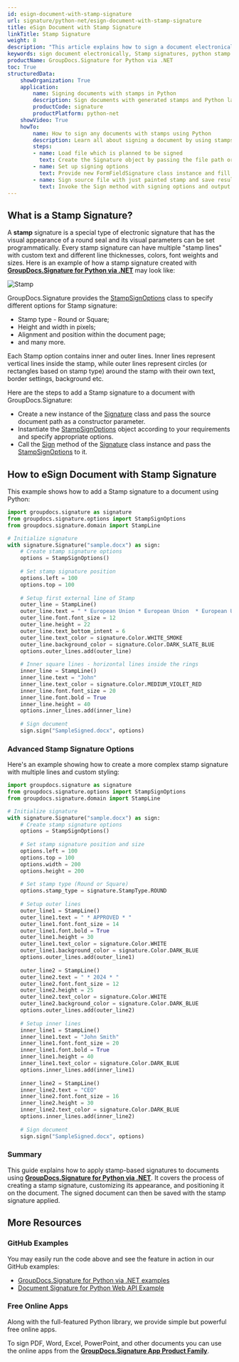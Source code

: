 ```yaml
---
id: esign-document-with-stamp-signature
url: signature/python-net/esign-document-with-stamp-signature
title: eSign Document with Stamp Signature
linkTitle: Stamp Signature
weight: 8
description: "This article explains how to sign a document electronically with generated Stamp signatures by GroupDocs.Signature for Python via .NET API."
keywords: sign document electronically, Stamp signatures, python stamp signature
productName: GroupDocs.Signature for Python via .NET
toc: True
structuredData:
    showOrganization: True
    application:    
        name: Signing documents with stamps in Python    
        description: Sign documents with generated stamps and Python language by GroupDocs.Signature for Python via .NET APIs
        productCode: signature
        productPlatform: python-net 
    showVideo: True
    howTo:
        name: How to sign any documents with stamps using Python 
        description: Learn all about signing a document by using stamps and Python
        steps:
        - name: Load file which is planned to be signed
          text: Create the Signature object by passing the file path or stream as a constructor parameter.
        - name: Set up signing options 
          text: Provide new FormFieldSignature class instance and fill all demanded data.
        - name: Sign source file with just painted stamp and save result 
          text: Invoke the Sign method with signing options and output file path or stream.
---
```

## What is a Stamp Signature?

A **stamp** signature is a special type of electronic signature that has the visual appearance of a round seal and its visual parameters can be set programmatically.
Every stamp signature can have multiple "stamp lines" with custom text and different line thicknesses, colors, font weights and sizes. Here is an example of how a stamp signature created with [**GroupDocs.Signature for Python via .NET**](https://products.groupdocs.com/signature/python-net) may look like:

![Stamp](/signature/python-net/images/esign-document-with-stamp-signature.png)

GroupDocs.Signature provides the [StampSignOptions](https://reference.groupdocs.com/signature/python-net/groupdocs.signature.options/stampsignoptions) class to specify different options for Stamp signature:

* Stamp type - Round or Square;
* Height and width in pixels;
* Alignment and position within the document page;
* and many more.

Each Stamp option contains inner and outer lines. Inner lines represent vertical lines inside the stamp, while outer lines represent circles (or rectangles based on stamp type) around the stamp with their own text, border settings, background etc.

Here are the steps to add a Stamp signature to a document with GroupDocs.Signature:

* Create a new instance of the [Signature](https://reference.groupdocs.com/signature/python-net/groupdocs.signature/signature) class and pass the source document path as a constructor parameter.
* Instantiate the [StampSignOptions](https://reference.groupdocs.com/signature/python-net/groupdocs.signature.options/stampsignoptions) object according to your requirements and specify appropriate options.
* Call the [Sign](https://reference.groupdocs.com/signature/python-net/groupdocs.signature/signature/sign/) method of the [Signature](https://reference.groupdocs.com/signature/python-net/groupdocs.signature/signature) class instance and pass the [StampSignOptions](https://reference.groupdocs.com/signature/python-net/groupdocs.signature.options/stampsignoptions) to it.

## How to eSign Document with Stamp Signature

This example shows how to add a Stamp signature to a document using Python:

```python
import groupdocs.signature as signature
from groupdocs.signature.options import StampSignOptions
from groupdocs.signature.domain import StampLine

# Initialize signature
with signature.Signature("sample.docx") as sign:
    # Create stamp signature options
    options = StampSignOptions()
    
    # Set stamp signature position
    options.left = 100
    options.top = 100
    
    # Setup first external line of Stamp
    outer_line = StampLine()
    outer_line.text = " * European Union * European Union  * European Union  *"
    outer_line.font.font_size = 12
    outer_line.height = 22
    outer_line.text_bottom_intent = 6
    outer_line.text_color = signature.Color.WHITE_SMOKE
    outer_line.background_color = signature.Color.DARK_SLATE_BLUE
    options.outer_lines.add(outer_line)
    
    # Inner square lines - horizontal lines inside the rings
    inner_line = StampLine()
    inner_line.text = "John"
    inner_line.text_color = signature.Color.MEDIUM_VIOLET_RED
    inner_line.font.font_size = 20
    inner_line.font.bold = True
    inner_line.height = 40
    options.inner_lines.add(inner_line)
    
    # Sign document
    sign.sign("SampleSigned.docx", options)
```

### Advanced Stamp Signature Options

Here's an example showing how to create a more complex stamp signature with multiple lines and custom styling:

```python
import groupdocs.signature as signature
from groupdocs.signature.options import StampSignOptions
from groupdocs.signature.domain import StampLine

# Initialize signature
with signature.Signature("sample.docx") as sign:
    # Create stamp signature options
    options = StampSignOptions()
    
    # Set stamp signature position and size
    options.left = 100
    options.top = 100
    options.width = 200
    options.height = 200
    
    # Set stamp type (Round or Square)
    options.stamp_type = signature.StampType.ROUND
    
    # Setup outer lines
    outer_line1 = StampLine()
    outer_line1.text = " * APPROVED * "
    outer_line1.font.font_size = 14
    outer_line1.font.bold = True
    outer_line1.height = 30
    outer_line1.text_color = signature.Color.WHITE
    outer_line1.background_color = signature.Color.DARK_BLUE
    options.outer_lines.add(outer_line1)
    
    outer_line2 = StampLine()
    outer_line2.text = " * 2024 * "
    outer_line2.font.font_size = 12
    outer_line2.height = 25
    outer_line2.text_color = signature.Color.WHITE
    outer_line2.background_color = signature.Color.DARK_BLUE
    options.outer_lines.add(outer_line2)
    
    # Setup inner lines
    inner_line1 = StampLine()
    inner_line1.text = "John Smith"
    inner_line1.font.font_size = 20
    inner_line1.font.bold = True
    inner_line1.height = 40
    inner_line1.text_color = signature.Color.DARK_BLUE
    options.inner_lines.add(inner_line1)
    
    inner_line2 = StampLine()
    inner_line2.text = "CEO"
    inner_line2.font.font_size = 16
    inner_line2.height = 30
    inner_line2.text_color = signature.Color.DARK_BLUE
    options.inner_lines.add(inner_line2)
    
    # Sign document
    sign.sign("SampleSigned.docx", options)
```

### Summary
This guide explains how to apply stamp-based signatures to documents using [**GroupDocs.Signature for Python via .NET**](https://products.groupdocs.com/signature/python-net). It covers the process of creating a stamp signature, customizing its appearance, and positioning it on the document. The signed document can then be saved with the stamp signature applied.


## More Resources

### GitHub Examples

You may easily run the code above and see the feature in action in our GitHub examples:

* [GroupDocs.Signature for Python via .NET examples](https://github.com/groupdocs-signature/GroupDocs.Signature-for-Python-via-.NET)
* [Document Signature for Python Web API Example](https://github.com/groupdocs-signature/GroupDocs.Signature-for-Python-via-.NET-Web-API)

### Free Online Apps

Along with the full-featured Python library, we provide simple but powerful free online apps.

To sign PDF, Word, Excel, PowerPoint, and other documents you can use the online apps from the **[GroupDocs.Signature App Product Family](https://products.groupdocs.app/signature/family)**.
